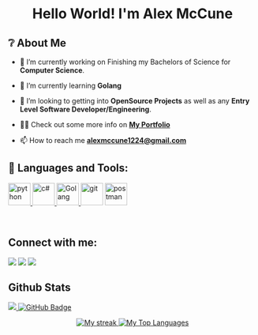 <h1 align="center">Hello World! I'm <b>Alex McCune</b></h1>

## ❔ About Me

- 🔭 I’m currently working on Finishing my Bachelors of Science for **Computer Science**.

- 🌱 I’m currently learning **Golang**

- 👯 I’m looking to getting into **OpenSource Projects** as well as any **Entry Level Software Developer/Engineering**.

- 👨‍💻 Check out some more info on **[My Portfolio](http://www.alexmccune.com/)**

- 📫 How to reach me **alexmccune1224@gmail.com**


## 🚀 Languages and Tools:

<p align="left"> 
    <a href="https://www.python.org" target="_blank"> <img src="https://img.icons8.com/color/48/000000/python.png" alt="python" width="45" height="45"/> </a> 
    <a href="https://dotnet.microsoft.com/en-us/" target="_blank"> <img src="https://img.icons8.com/color/48/000000/c-sharp-logo.png" alt="c#" width="45" height="45"/> </a>
    <a href="https://go.dev/" target ="_blank"> <img src="https://img.icons8.com/color/48/000000/golang.png" alt="Golang" width="45" height="45"/> </a>
    <a href="https://git-scm.com/" target="_blank"> <img src="https://img.icons8.com/color/48/000000/git.png" alt="git" width="45" height="45"/></a> 
    <a href="https://postman.com" target="_blank"> <img src="https://www.vectorlogo.zone/logos/getpostman/getpostman-icon.svg" alt="postman" width="45" height="45"/> </a>
    

</p>

<!-- [![React Badge](https://img.shields.io/badge/-React-61DBFB?style=for-the-badge&labelColor=black&logo=react&logoColor=61DBFB)](#)  [![Javascript Badge](https://img.shields.io/badge/-Javascript-F0DB4F?style=for-the-badge&labelColor=black&logo=javascript&logoColor=F0DB4F)](#) [![Typescript Badge](https://img.shields.io/badge/-Typescript-007acc?style=for-the-badge&labelColor=black&logo=typescript&logoColor=007acc)](#) [![Nodejs Badge](https://img.shields.io/badge/-Nodejs-3C873A?style=for-the-badge&labelColor=black&logo=node.js&logoColor=3C873A)](#) [![GraphQL Badge](https://img.shields.io/badge/-GraphQl-e535ab?style=for-the-badge&labelColor=black&logo=node.js&logoColor=e535ab)](#) -->
<br/>




## Connect with me:
<p align="left">

<a href = "https://www.linkedin.com/in/alexander-mccune-2b4150161/"><img src="https://img.icons8.com/fluent/48/000000/linkedin.png"/></a>
<a href = "https://twitter.com/KusaAlexM"><img src="https://img.icons8.com/fluent/48/000000/twitter.png"/></a>
<a href = "https://www.instagram.com/alex_mccune1224/"><img src="https://img.icons8.com/fluent/48/000000/instagram-new.png"/></a>

</p>

## Github  Stats
<a href="https://github.com/McCune/github-profile-views-counter">
    <img src="https://komarev.com/ghpvc/?username=KusaAlexM">
</a>
<a href="https://github.com/McCune1224?tab=followers"><img src="https://img.shields.io/github/followers/McCune1224?label=Followers&style=social" alt="GitHub Badge"></a>


<p align="center">
    <a href="https://github.com/SubhamRaoniar28/github-readme-streak-stats">
        <img title="🔥 Get streak stats for your profile at git.io/streak-stats" alt="My streak" src="https://github-readme-streak-stats.herokuapp.com/?user=McCune1224&theme=black-ice&hide_border=true&stroke=0000&background=060A0CD0"/>
    </a>
  <a href="https://github.com/SubhamRaoniar28/github-readme-stats"><img alt="My Top Languages" src="https://github-readme-stats.vercel.app/api/top-langs/?username=McCune1224&langs_count=8&count_private=true&layout=compact&theme=react&hide_border=true&bg_color=0D1117" /></a>
</p>
